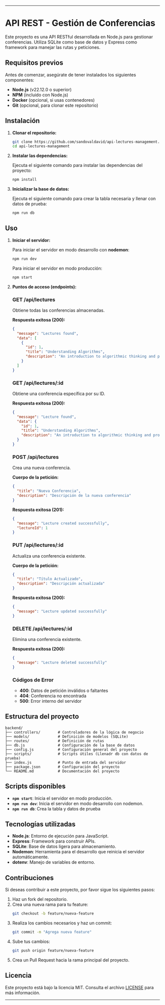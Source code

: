 
---

# API REST - Gestión de Conferencias

Este proyecto es una API RESTful desarrollada en Node.js para gestionar conferencias. Utiliza SQLite como base de datos y Express como framework para manejar las rutas y peticiones.

## **Requisitos previos**

Antes de comenzar, asegúrate de tener instalados los siguientes componentes:

- **Node.js** (v22.12.0 o superior)
- **NPM** (incluido con Node.js)
- **Docker** (opcional, si usas contenedores)
- **Git** (opcional, para clonar este repositorio)

## **Instalación**

1. **Clonar el repositorio:**

   ```bash
   git clone https://github.com/sandovaldavid/api-lectures-management.git
   cd api-lectures-management
   ```

2. **Instalar las dependencias:**

   Ejecuta el siguiente comando para instalar las dependencias del proyecto:

   ```bash
   npm install
   ```


3. **Inicializar la base de datos:**

   Ejecuta el siguiente comando para crear la tabla necesaria y llenar con datos de prueba:

   ```bash
   npm run db
   ```

## **Uso**

1. **Iniciar el servidor:**

   Para iniciar el servidor en modo desarrollo con **nodemon**:

   ```bash
   npm run dev
   ```

   Para iniciar el servidor en modo producción:

   ```bash
   npm start
   ```

2. **Puntos de acceso (endpoints):**

   ### **GET /api/lectures**
   Obtiene todas las conferencias almacenadas.

   **Respuesta exitosa (200):**
   ```json
   {
     "message": "Lectures found",
     "data": [
       {
         "id": 1,
         "title": "Understanding Algorithms",
         "description": "An introduction to algorithmic thinking and problem-solving techniques"
       }
     ]
   }
   ```

   ### **GET /api/lectures/:id**
   Obtiene una conferencia específica por su ID.

   **Respuesta exitosa (200):**
   ```json
   {
     "message": "Lecture found",
     "data": {
       "id": 1,
       "title": "Understanding Algorithms",
       "description": "An introduction to algorithmic thinking and problem-solving techniques"
     }
   }
   ```

   ### **POST /api/lectures**
   Crea una nueva conferencia.

   **Cuerpo de la petición:**
   ```json
   {
     "title": "Nueva Conferencia",
     "description": "Descripción de la nueva conferencia"
   }
   ```

   **Respuesta exitosa (201):**
   ```json
   {
     "message": "Lecture created successfully",
     "lectureId": 1
   }
   ```

   ### **PUT /api/lectures/:id**
   Actualiza una conferencia existente.

   **Cuerpo de la petición:**
   ```json
   {
     "title": "Título Actualizado",
     "description": "Descripción actualizada"
   }
   ```

   **Respuesta exitosa (200):**
   ```json
   {
     "message": "Lecture updated successfully"
   }
   ```

   ### **DELETE /api/lectures/:id**
   Elimina una conferencia existente.

   **Respuesta exitosa (200):**
   ```json
   {
     "message": "Lecture deleted successfully"
   }
   ```

   ### **Códigos de Error**
   - **400**: Datos de petición inválidos o faltantes
   - **404**: Conferencia no encontrada
   - **500**: Error interno del servidor

## **Estructura del proyecto**

```
backend/
├── controllers/        # Controladores de la lógica de negocio
├── models/             # Definición de modelos (SQLite)
├── routes/             # Definición de rutas
├── db.js               # Configuración de la base de datos
├── config.js           # Configuración general del proyecto
├── scripts/            # Scripts útiles (Llenadr db con datos de prueba)
├── index.js            # Punto de entrada del servidor
├── package.json        # Configuración del proyecto
└── README.md           # Documentación del proyecto
```

## **Scripts disponibles**

- **`npm start`**: Inicia el servidor en modo producción.
- **`npm run dev`**: Inicia el servidor en modo desarrollo con nodemon.
- **`npm run db`**: Crea la tabla y datos de prueba

## **Tecnologías utilizadas**

- **Node.js**: Entorno de ejecución para JavaScript.
- **Express**: Framework para construir APIs.
- **SQLite**: Base de datos ligera para almacenamiento.
- **Nodemon**: Herramienta para el desarrollo que reinicia el servidor automáticamente.
- **dotenv**: Manejo de variables de entorno.

## **Contribuciones**

Si deseas contribuir a este proyecto, por favor sigue los siguientes pasos:

1. Haz un fork del repositorio.
2. Crea una nueva rama para tu feature:
   ```bash
   git checkout -b feature/nueva-feature
   ```
3. Realiza los cambios necesarios y haz un commit:
   ```bash
   git commit -m "Agrega nueva feature"
   ```
4. Sube tus cambios:
   ```bash
   git push origin feature/nueva-feature
   ```
5. Crea un Pull Request hacia la rama principal del proyecto.

## **Licencia**

Este proyecto está bajo la licencia MIT. Consulta el archivo [LICENSE](./LICENSE) para más información.

---
